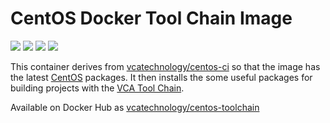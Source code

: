 # CentOS Docker Tool Chain Image

[![](https://images.microbadger.com/badges/image/vcatechnology/centos-toolchain.svg)](http://microbadger.com/images/vcatechnology/centos-toolchain "Image Layers") [![](https://images.microbadger.com/badges/version/vcatechnology/centos.svg)](http://microbadger.com/images/vcatechnology/centos-toolchain "Image Version") [![](https://images.microbadger.com/badges/license/vcatechnology/centos-toolchain.svg)](https://microbadger.com/images/vcatechnology/centos-toolchain "Image License")  [![](https://images.microbadger.com/badges/commit/vcatechnology/centos-toolchain.svg)](https://github.com/vcatechnology/docker-centos-toolchain "Image Commit")

This container derives from
[vcatechnology/centos-ci](https://hub.docker.com/r/vcatechnology/centos-ci) so that the
image has the latest [CentOS](https://www.centos.org/) packages. It then
installs the some useful packages for building projects with the
[VCA Tool Chain](https://gitlab.vcatechnology.com/tool-chain/tool-chain).

Available on Docker Hub as [vcatechnology/centos-toolchain](https://hub.docker.com/r/vcatechnology/centos-toolchain/)
